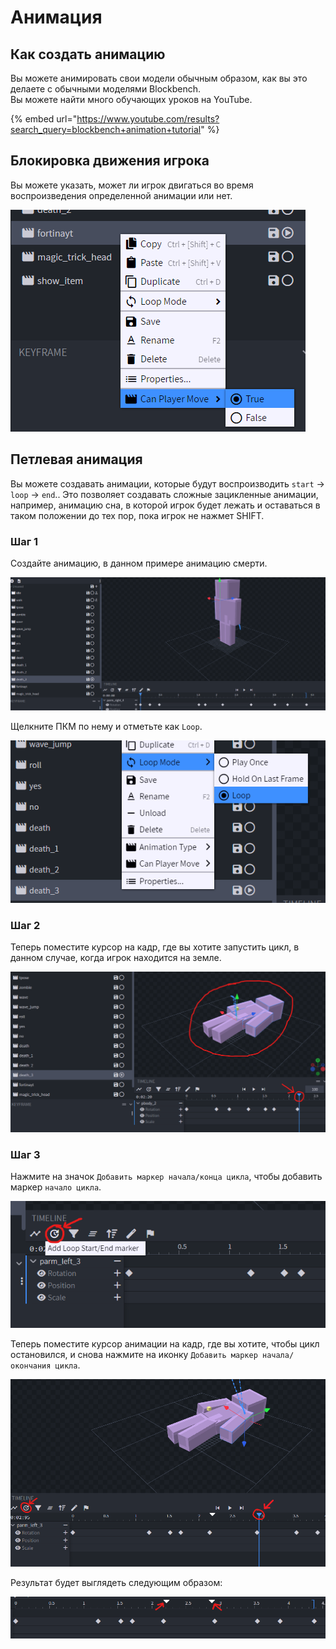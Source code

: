 # Анимация

## Как создать анимацию

Вы можете анимировать свои модели обычным образом, как вы это делаете с обычными моделями Blockbench.\
Вы можете найти много обучающих уроков на YouTube.

{% embed url="https://www.youtube.com/results?search_query=blockbench+animation+tutorial" %}

## Блокировка движения игрока

Вы можете указать, может ли игрок двигаться во время воспроизведения определенной анимации или нет.

![](<../../../.gitbook/assets/image (76).png>)

## Петлевая анимация

Вы можете создавать анимации, которые будут воспроизводить `start` -> `loop` -> `end`.\.
Это позволяет создавать сложные зацикленные анимации, например, анимацию сна, в которой игрок будет лежать и оставаться в таком положении до тех пор, пока игрок не нажмет SHIFT.

### Шаг 1

Создайте анимацию, в данном примере анимацию смерти.

![](<../../../.gitbook/assets/image (96) (1).png>)

Щелкните ПКМ по нему и отметьте как `Loop`.

![](<../../../.gitbook/assets/image (92) (1).png>)

### Шаг 2

Теперь поместите курсор на кадр, где вы хотите запустить цикл, в данном случае, когда игрок находится на земле.

![](<../../../.gitbook/assets/image (75).png>)

### Шаг 3

Нажмите на значок `Добавить маркер начала/конца цикла`, чтобы добавить маркер `начало цикла`.

![](<../../../.gitbook/assets/image (60).png>)

Теперь поместите курсор анимации на кадр, где вы хотите, чтобы цикл остановился, и снова нажмите на иконку `Добавить маркер начала/окончания цикла`.

![](<../../../.gitbook/assets/image (46).png>)

Результат будет выглядеть следующим образом:

![](<../../../.gitbook/assets/image (93).png>)
